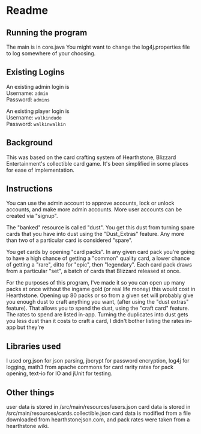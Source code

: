 # Readme
## Running the program
The main is in core.java
You might want to change the log4j.properties file to log somewhere of your choosing.

## Existing Logins
An existing admin login is  
Username: `admin`  
Password: `admins`

An existing player login is  
Username: `walkindude`  
Password: `walkinwalkin`

## Background
This was based on the card crafting system of Hearthstone, Blizzard Entertainment's collectible card game. It's been simplified in some places for ease of implementation.


## Instructions

You can use the admin account to approve accounts, lock or unlock accounts, and make more admin accounts. More user accounts can be created via "signup".

The "banked" resource is called "dust". You get this dust from turning spare cards that you have into dust using the "Dust_Extras" feature. Any more than two of a particular card is considered "spare".

You get cards by opening "card packs". In any given card pack you're going to have a high chance of getting a "common" quality card, a lower chance of getting a "rare", ditto for "epic", then "legendary". Each card pack draws from a particular "set", a batch of cards that Blizzard released at once. 

For the purposes of this program, I've made it so you can open up many packs at once without the ingame gold (or real life money) this would cost in Hearthstone. Opening up 80 packs or so from a given set will probably give you enough dust to craft anything you want, (after using the "dust extras" feature). That allows you to spend the dust, using the "craft card" feature. The rates to spend are listed in-app. Turning the duplicates into dust gets you less dust than it costs to craft a card, I didn't bother listing the rates in-app but they're

## Libraries used
I used org.json for json parsing, jbcrypt for password encryption, log4j for logging, math3 from apache commons for card rarity rates for pack opening, text-io for IO and jUnit for testing.

## Other things

user data is stored in /src/main/resources/users.json
card data is stored in /src/main/resources/cards.collectible.json
card data is modified from a file downloaded from hearthstonejson.com, and pack rates were taken from a hearthstone wiki.


